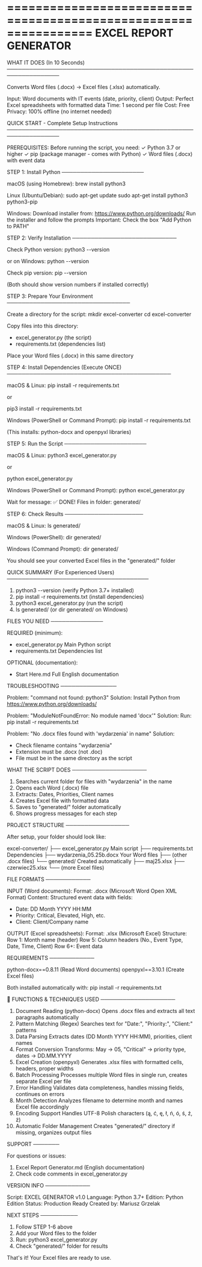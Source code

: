================================================================
                    EXCEL REPORT GENERATOR
================================================================


WHAT IT DOES (In 10 Seconds)
────────────────────────────────────────────────────────────────

Converts Word files (.docx) → Excel files (.xlsx) automatically.

Input:  Word documents with IT events (date, priority, client)
Output: Perfect Excel spreadsheets with formatted data
Time:   1 second per file
Cost:   Free
Privacy: 100% offline (no internet needed)


QUICK START - Complete Setup Instructions
────────────────────────────────────────────────────────────────

PREREQUISITES:
Before running the script, you need:
✓ Python 3.7 or higher
✓ pip (package manager - comes with Python)
✓ Word files (.docx) with event data


STEP 1: Install Python
──────────────────────

macOS (using Homebrew):
brew install python3

Linux (Ubuntu/Debian):
sudo apt-get update
sudo apt-get install python3 python3-pip

Windows:
Download installer from: https://www.python.org/downloads/
Run the installer and follow the prompts
Important: Check the box "Add Python to PATH"


STEP 2: Verify Installation
────────────────────────────

Check Python version:
python3 --version

or on Windows:
python --version

Check pip version:
pip --version

(Both should show version numbers if installed correctly)


STEP 3: Prepare Your Environment
─────────────────────────────────

Create a directory for the script:
mkdir excel-converter
cd excel-converter

Copy files into this directory:
- excel_generator.py (the script)
- requirements.txt (dependencies list)

Place your Word files (.docx) in this same directory


STEP 4: Install Dependencies (Execute ONCE)
────────────────────────────────────────────

macOS & Linux:
pip install -r requirements.txt

or

pip3 install -r requirements.txt

Windows (PowerShell or Command Prompt):
pip install -r requirements.txt

(This installs: python-docx and openpyxl libraries)


STEP 5: Run the Script
──────────────────────

macOS & Linux:
python3 excel_generator.py

or

python excel_generator.py

Windows (PowerShell or Command Prompt):
python excel_generator.py

Wait for message: ✅ DONE! Files in folder: generated/


STEP 6: Check Results
─────────────────────

macOS & Linux:
ls generated/

Windows (PowerShell):
dir generated/

Windows (Command Prompt):
dir generated/

You should see your converted Excel files in the "generated/" folder


QUICK SUMMARY (For Experienced Users)
──────────────────────────────────────

1. python3 --version               (verify Python 3.7+ installed)
2. pip install -r requirements.txt (install dependencies)
3. python3 excel_generator.py      (run the script)
4. ls generated/                   (or dir generated/ on Windows)


FILES YOU NEED
──────────────

REQUIRED (minimum):
- excel_generator.py      Main Python script
- requirements.txt        Dependencies list

OPTIONAL (documentation):
- Start Here.md          Full English documentation

TROUBLESHOOTING
───────────────

Problem: "command not found: python3"
Solution: Install Python from https://www.python.org/downloads/

Problem: "ModuleNotFoundError: No module named 'docx'"
Solution: Run: pip install -r requirements.txt

Problem: "No .docx files found with 'wydarzenia' in name"
Solution: 
- Check filename contains "wydarzenia"
- Extension must be .docx (not .doc)
- File must be in the same directory as the script


WHAT THE SCRIPT DOES
────────────────────

1. Searches current folder for files with "wydarzenia" in the name
2. Opens each Word (.docx) file
3. Extracts: Dates, Priorities, Client names
4. Creates Excel file with formatted data
5. Saves to "generated/" folder automatically
6. Shows progress messages for each step


PROJECT STRUCTURE
─────────────────

After setup, your folder should look like:

excel-converter/
├── excel_generator.py          Main script
├── requirements.txt            Dependencies
├── wydarzenia_05.25b.docx      Your Word files
├── (other .docx files)
└── generated/                  Created automatically
    ├── maj25.xlsx
    ├── czerwiec25.xlsx
    └── (more Excel files)


FILE FORMATS
────────────

INPUT (Word documents):
Format: .docx (Microsoft Word Open XML Format)
Content: Structured event data with fields:
  - Date: DD Month YYYY HH:MM
  - Priority: Critical, Elevated, High, etc.
  - Client: Client/Company name

OUTPUT (Excel spreadsheets):
Format: .xlsx (Microsoft Excel)
Structure:
  Row 1: Month name (header)
  Row 5: Column headers (No., Event Type, Date, Time, Client)
  Row 6+: Event data


REQUIREMENTS
────────────

python-docx==0.8.11    (Read Word documents)
openpyxl==3.10.1       (Create Excel files)

Both installed automatically with:
pip install -r requirements.txt


🔧 FUNCTIONS & TECHNIQUES USED
────────────────────

1. Document Reading (python-docx)
Opens .docx files and extracts all text paragraphs automatically
2. Pattern Matching (Regex)
Searches text for "Date:", "Priority:", "Client:" patterns
3. Data Parsing
Extracts dates (DD Month YYYY HH:MM), priorities, client names
4. Format Conversion
Transforms: May → 05, "Critical" → priority type, dates → DD.MM.YYYY
5. Excel Creation (openpyxl)
Generates .xlsx files with formatted cells, headers, proper widths
6. Batch Processing
Processes multiple Word files in single run, creates separate Excel per file
7. Error Handling
Validates data completeness, handles missing fields, continues on errors
8. Month Detection
Analyzes filename to determine month and names Excel file accordingly
9. Encoding Support
Handles UTF-8 Polish characters (ą, ć, ę, ł, ń, ó, ś, ź, ż)
10. Automatic Folder Management
Creates "generated/" directory if missing, organizes output files

SUPPORT
───────

For questions or issues:

1. Excel Report Generator.md (English documentation)
2. Check code comments in excel_generator.py

VERSION INFO
────────────

Script: EXCEL GENERATOR v1.0
Language: Python 3.7+
Edition: Python Edition
Status: Production Ready
Created by: Mariusz Grzelak


NEXT STEPS
──────────

1. Follow STEP 1-6 above
2. Add your Word files to the folder
3. Run: python3 excel_generator.py
4. Check "generated/" folder for results

That's it! Your Excel files are ready to use.

